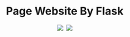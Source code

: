 <h1 align='center'>Page Website By Flask</h1>

<div align='center'>
    <img src='http://img.shields.io/badge/-Python-3776AB?style=flat-square&logo=python&logoColor=ffffff)' />
    <img sec='https://img.shields.io/badge/-HTML5-%23E44D27?style=flat-square&logo=html5&logoColor=ffffff' />
    <img src= 'https://img.shields.io/badge/-CSS3-%231572B6?style=flat-square&logo=css3' />
</div>
